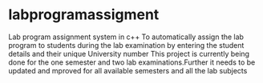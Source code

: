 # labprogramassigment
Lab program assignment system in c++ 
To automatically assign the lab program to students during the lab examination by entering the student details and their unique University number 
This project is currently being done for the one semester and two lab examinations.Further it needs to be updated and mproved for all available semesters and all the lab subjects 
